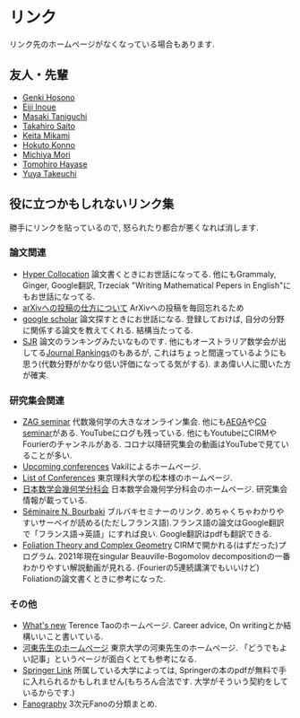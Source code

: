# **リンク**
リンク先のホームページがなくなっている場合もあります. 
<!---
(ホームページ作ったときに, 研究室317や318にいた人に「リンク貼っていいですか?」って言って許可をもらいました. だからいろんな分野の人のリンクになっています.
 自分の研究室は326だったのですが, 修士博士時代は大学に遊びに行っていたので, 遊び場の317や318の人と喋ることが多かった. 317は一時期トランプと飲み会しかやってなかったし, 318はクレイジーな人が多かった(失言ですね, すみません...)ので, なかなか楽しかった. 今思うとゲージ理論や作用素環の超一流の数学者が多い部屋だったように思う.あと真言宗大谷派の大谷裕さんが317にいたことに, 大谷さんが卒業してから気づいた. 317飲み会に大谷さんがいたことがあったし, お土産を勝手に食べたのも覚えてる. もうちょいお布施しておけばよかったかなあ... )
--->

## **友人・先輩**
- [Genki Hosono](https://genki-hosono.github.io/math/)
- [Eiji Inoue](http://ithems-members.riken.jp/eijinoe/home.html)
- [Masaki Taniguchi](https://sites.google.com/view/masaki-taniguchis-homepage)
- [Takahiro Saito](https://www.kurims.kyoto-u.ac.jp/~takahiro/)
- [Keita Mikami](http://ithems-members.riken.jp/mikami/)
- [Hokuto Konno](http://ithems-members.riken.jp/konno/eng_index.html)
- [Michiya Mori](http://ithems-members.riken.jp/mori/)
- [Tomohiro Hayase](https://thayafluss.github.io)
- [Yuya Takeuchi](https://sites.google.com/view/yuya-takeuchi-japanese/)

## **役に立つかもしれないリンク集**
勝手にリンクを貼っているので, 怒られたり都合が悪くなれば消します.

### 論文関連
- [Hyper Collocation](https://hypcol.marutank.net/ja/)
論文書くときにお世話になってる. 他にもGrammaly, Ginger, Google翻訳, Trzeciak "Writing Mathematical Pepers in English"にもお世話になってる.
- [arXivへの投稿の仕方について](http://www.math.tsukuba.ac.jp/~tasaki/tool/arxiv.html)
ArXivへの投稿を毎回忘れるため
- [google scholar](https://scholar.google.co.jp)
論文探すときにお世話になる. 登録しておけば, 自分の分野に関係する論文を教えてくれる. 結構当たってる.
- [SJR](https://www.scimagojr.com/journalrank.php?category=2601)
論文のランキングみたいなものです. 他にもオーストラリア数学会が出してる[Journal Rankings](https://www.austms.org.au/Rankings/AustMS_final_ranked.html)のもあるが, これはちょっと間違っているようにも思う(代数分野がかなり低い評価になってる気がする). まあ偉い人に聞いた方が確実.

### 研究集会関連
- [ZAG seminar](https://www.maths.ed.ac.uk/cheltsov/zag/)
代数幾何学の大きなオンライン集会. 他にも[AEGA](https://sites.google.com/ncts.ntu.edu.tw/agea-seminar)や[CG seminar](https://sites.google.com/view/cgseminar/homepage)がある. YouTubeにログも残っている. 他にもYoutubeにCIRMやFourierのチャンネルがある. コロナ以降研究集会の動画はYouTubeで見ていることが多い.
- [Upcoming conferences](http://math.stanford.edu/~vakil/conferences.html)
Vakilによるホームページ. 
- [List of Conferences](http://yuyamatsumoto.com/conf.html)
東京理科大学の松本様のホームページ. 
- [日本数学会幾何学分科会](http://geom.math.se.tmu.ac.jp/modules/piCal/)
日本数学会幾何学分科会のホームページ. 研究集会情報が載っている.
- [Séminaire N. Bourbaki](https://www.bourbaki.fr)
ブルバキセミナーのリンク. めちゃくちゃわかりやすいサーベイが読める(ただしフランス語).フランス語の論文はGoogle翻訳で「フランス語→英語」にすれば良い. Google翻訳はpdfも翻訳できる.
- [Foliation Theory and Complex Geometry](https://www.chairejeanmorlet.com/2020-1-pereira-rousseau.html)
CIRMで開かれる(はずだった)プログラム. 2021年現在singular Beauville-Bogomolov decompositionの一番わかりやすい解説動画が見れる. (Fourierの5連続講演でもいいけど) Foliationの論文書くときに参考になった.

### その他
- [What's new](https://terrytao.wordpress.com)
Terence Taoのホームページ. Career advice, On writingとか結構いいこと書いている.
- [河東先生のホームページ](https://www.ms.u-tokyo.ac.jp/~yasuyuki/index.html)
東京大学の河東先生のホームページ. 「どうでもよい記事」というページが面白くとても参考になる.
- [Springer Link](https://link.springer.com)
所属している大学によっては, Springerの本のpdfが無料で手に入れられるかもしれません(もちろん合法です. 大学がそういう契約をしているからです.)
- [Fanography](https://www.fanography.info)
3次元Fanoの分類まとめ. 
